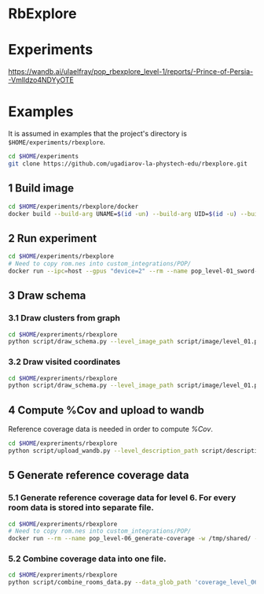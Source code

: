 # RbExplore

# Experiments
https://wandb.ai/ulaelfray/pop_rbexplore_level-1/reports/-Prince-of-Persia--Vmlldzo4NDYyOTE

# Examples
It is assumed in examples that the project's directory is `$HOME/experiments/rbexplore`.
```sh
cd $HOME/experiments
git clone https://github.com/ugadiarov-la-phystech-edu/rbexplore.git
```
## 1 Build image
```sh
cd $HOME/experiments/rbexplore/docker
docker build --build-arg UNAME=$(id -un) --build-arg UID=$(id -u) --build-arg GID=$(id -g) --tag $(id -un)/rbexplore .
```
## 2 Run experiment
```sh
cd $HOME/experiments/rbexplore
# Need to copy rom.nes into custom_integrations/POP/
docker run --ipc=host --gpus "device=2" --rm --name pop_level-01_sword-start_run-0 -w /tmp/shared/ -u $(id -u):$(id -g) -v $HOME/experiments/pop/rbexplore:/tmp/shared -d $(id -un)/rbexplore:latest ./start.sh
```
## 3 Draw schema
### 3.1 Draw clusters from graph
```sh
cd $HOME/expreriments/rbexplore
python script/draw_schema.py --level_image_path script/image/level_01.png --level_description_path script/description/level_01.json --data_path script/example/graph_level_01.json --data_type graph_data --result_path clusters_level_01.png --radius 7 --color 255 140 0
```
### 3.2 Draw visited coordinates
```sh
cd $HOME/expreriments/rbexplore
python script/draw_schema.py --level_image_path script/image/level_01.png --level_description_path script/description/level_01.json --data_path script/example/rooms_data_level_01.json --data_type rooms_data --result_path visited_coordinates_level_01.png --radius 2 --color 255 255 255
```
## 4 Compute %Cov and upload to wandb
Reference coverage data is needed in order to compute *%Cov*.
```sh
cd $HOME/expreriments/rbexplore
python script/upload_wandb.py --level_description_path script/description/level_01.json --level_ref_coverage_path script/ref_coverage/rooms_data_01.json --data_glob_path 'script/example/rooms_data*json' --project_name test-project --run_name run-0 --discretization_step 32
```
## 5 Generate reference coverage data
### 5.1 Generate reference coverage data for level 6. For every room data is stored into separate file.
```sh
cd $HOME/expreriments/rbexplore
# Need to copy rom.nes into custom_integrations/POP/
docker run --rm --name pop_level-06_generate-coverage -w /tmp/shared/ -u $(id -u):$(id -g) -v $HOME/experiments/pop/rbexplore:/tmp/shared -d $(id -un)/rbexplore:latest ./generate_coverage.sh
```
### 5.2 Combine coverage data into one file.
```sh
cd $HOME/expreriments/rbexplore
python script/combine_rooms_data.py --data_glob_path 'coverage_level_06/rooms_data*json' --result_path rooms_data_06.json
```